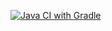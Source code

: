 [![Java CI with Gradle](https://github.com/AntonZubkov/PageObject/actions/workflows/gradle.yml/badge.svg)](https://github.com/AntonZubkov/PageObject/actions/workflows/gradle.yml)